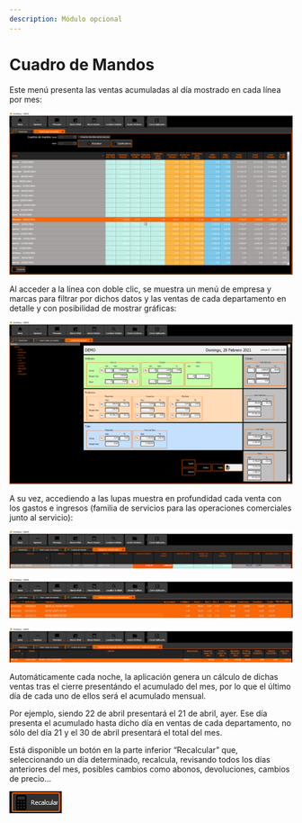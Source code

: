 ```yaml
---
description: Módulo opcional
---
```


# Cuadro de Mandos

Este menú presenta las ventas acumuladas al día mostrado en cada línea por mes:

![](<../.gitbook/assets/imagen (116) (1).png>)

Al acceder a la línea con doble clic, se muestra un menú de empresa y marcas para filtrar por dichos datos y las ventas de cada departamento en detalle y con posibilidad de mostrar gráficas:

![](<../.gitbook/assets/imagen (106).png>)

&#x20;A su vez, accediendo a las lupas muestra en profundidad cada venta con los gastos e ingresos (familia de servicios para las operaciones comerciales junto al servicio):

![Comercial](<../.gitbook/assets/imagen (117).png>)

![Recambios](<../.gitbook/assets/imagen (114).png>)

![](<../.gitbook/assets/imagen (107) (1).png>)

Automáticamente cada noche, la aplicación genera un cálculo de dichas ventas tras el cierre presentándo el acumulado del mes, por lo que el último día de cada uno de ellos será el acumulado mensual.&#x20;

Por ejemplo, siendo 22 de abril presentará el 21 de abril, ayer. Ese día presenta el acumulado hasta dicho día en ventas de cada departamento, no sólo del día 21 y el 30 de abril presentará el total del mes.&#x20;

Está disponible un botón en la parte inferior “Recalcular” que, seleccionando un día determinado, recalcula, revisando todos los días anteriores del mes, posibles cambios como abonos, devoluciones, cambios de precio…

![](<../.gitbook/assets/imagen (111).png>)
